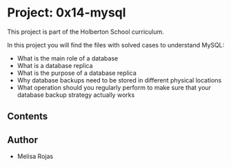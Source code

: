 # Project: 0x14-mysql

This project is part of the Holberton School curriculum.

In this project you will find the files with solved cases to understand MySQL:

* What is the main role of a database
* What is a database replica
* What is the purpose of a database replica
* Why database backups need to be stored in different physical locations
* What operation should you regularly perform to make sure that your database backup strategy actually works

## Contents


## Author
* Melisa Rojas
